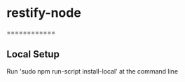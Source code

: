 # restify-node
============

## Local Setup
Run 'sudo npm run-script install-local' at the command line
